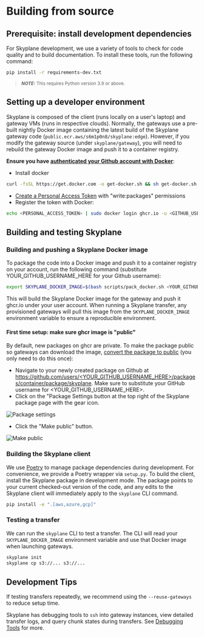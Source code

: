 # Building from source

## Prerequisite: install development dependencies
For Skyplane development, we use a variety of tools to check for code quality and to build documentation. To install these tools, run the following command:
```bash
pip install -r requirements-dev.txt
```

> <sub> **_NOTE:_** This requires Python version 3.9 or above. </sub>

## Setting up a developer environment

Skyplane is composed of the client (runs locally on a user's laptop) and gateway VMs (runs in respective clouds). Normally, the gateways use a pre-built nightly Docker image containing the latest build of the Skyplane gateway code (`public.ecr.aws/s6m1p0n8/skyplane:edge`). However, if you modify the gateway source (under `skyplane/gateway`), you will need to rebuild the gateway Docker image and push it to a container registry.

**Ensure you have [authenticated your Github account with Docker](https://docs.github.com/en/packages/working-with-a-github-packages-registry/working-with-the-container-registry#authenticating-to-the-container-registry)**:

* Install docker
```bash
curl -fsSL https://get.docker.com -o get-docker.sh && sh get-docker.sh
```
* [Create a Personal Access Token](https://github.com/settings/tokens/new) with "write:packages" permissions
* Register the token with Docker:
```bash
echo <PERSONAL_ACCESS_TOKEN> | sudo docker login ghcr.io -u <GITHUB_USERNAME> --password-stdin
```

## Building and testing Skyplane

### Building and pushing a Skyplane Docker image
To package the code into a Docker image and push it to a container registry on your account, run the following command (substitute YOUR_GITHUB_USERNAME_HERE for your Github username):

```bash
export SKYPLANE_DOCKER_IMAGE=$(bash scripts/pack_docker.sh <YOUR_GITHUB_USERNAME_HERE>)
```

This will build the Skyplane Docker image for the gateway and push it ghcr.io under your user account. When running a Skyplane transfer, any provisioned gateways will pull this image from the `SKYPLANE_DOCKER_IMAGE` environment variable to ensure a reproducible environment.

#### First time setup: make sure ghcr image is "public"

By default, new packages on ghcr are private. To make the package public so gateways can download the image, [convert the package to public](https://docs.github.com/en/packages/learn-github-packages/configuring-a-packages-access-control-and-visibility#configuring-visibility-of-container-images-for-your-personal-account) (you only need to do this once):
* Navigate to your newly created package on Github at [https://github.com/users/<YOUR_GITHUB_USERNAME_HERE>/packages/container/package/skyplane](https://github.com/users/<YOUR_GITHUB_USERNAME_HERE>/packages/container/package/skyplane). Make sure to substitute your GitHub username for <YOUR_GITHUB_USERNAME_HERE>.
* Click on the "Package Settings button at the top right of the Skyplane package page with the gear icon.

![Package settings](https://user-images.githubusercontent.com/453850/182975365-61d5e6f8-9d95-4445-8bdf-171f53f55c68.png)

* Click the "Make public" button.

![Make public](https://user-images.githubusercontent.com/453850/182975358-e2b66f9b-963b-432d-9b3c-d03b22e5ea1a.png)

### Building the Skyplane client
We use [Poetry](https://python-poetry.org/) to manage package dependencies during development. For convenience, we provide a Poetry wrapper via `setup.py`. To build the client, install the Skyplane package in development mode. The package points to your current checked-out version of the code, and any edits to the Skyplane client will immediately apply to the `skyplane` CLI command.
```bash
pip install -e ".[aws,azure,gcp]"
```

### Testing a transfer
We can run the `skyplane` CLI to test a transfer. The CLI will read your `SKYPLANE_DOCKER_IMAGE` environment variable and use that Docker image when launching gateways.

```bash
skyplane init
skyplane cp s3://... s3://...
```

## Development Tips 
If testing transfers repeatedly, we recommend using the `--reuse-gateways` to reduce setup time. 

Skyplane has debugging tools to `ssh` into gateway instances, view detailed transfer logs, and query chunk states during transfers. See [Debugging Tools](debugging.md) for more. 
